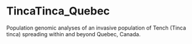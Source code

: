 # TincaTinca_Quebec
Population genomic analyses of an invasive population of Tench (Tinca tinca) spreading within and beyond Quebec, Canada. 
